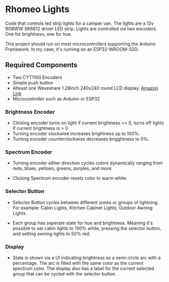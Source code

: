 # Rhomeo Lights

Code that controls led strip lights for a camper van. The lights are a 12v RGBWW SK6812 driver LED strip. Lights are controlled via two encoders. One for brightness, one for hue.

This project should run on most microcontrollers supporting the Arduino Framework. In my case, it's running on an ESP32-WROOM-32D.

## Required Components

* Two CYT1100 Encoders
* Simple push button
* Atleast one Waveshare 1.28inch 240x240 round LCD display. [Amazon Link](https://www.amazon.com/Waveshare-1-28inch-LCD-Module-Resolution/dp/B08V5538C6?&_encoding=UTF8&tag=floorplot-20)
* Microcontroller such as Arduino or ESP32

### Brightness Encoder

* Clicking encoder turns on light if current brightness == 0, turns off lights if current brightness is > 0
* Turning encoder clockwise increases brightness up to 100%.
* Turning encoder counterclockwise decreases brigghtness to 0%.

### Spectrum Encoder

* Turning encoder either direction cycles colors dynamically ranging from reds, blues, yellows, greens, purples, and more.

* Clicking Spectrum encoder resets color to warm white.

### Selector Button

* Selector Button cycles between different zones or groups of lightning. For example: Cabin Lights, Kitchen Cabinet Lights, Outdoor Awning Lights.

* Each group has seperate state for hue and brightness. Meaning it's possible to set cabin lights to 100% white, pressing the selector button, and setting awning lights to 50% red.

### Display

* State is shown via a UI indicating brightness as a semi-circle arc with a percentage. The arc is filled with the same color as the current spectrum color. The display also has a label for the current selected group that can be cycled with the selector button.